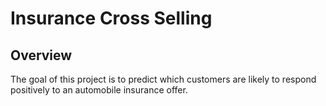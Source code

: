 # Insurance Cross Selling
## Overview
The goal of this project is to predict which customers are likely to respond positively to an automobile insurance offer.
